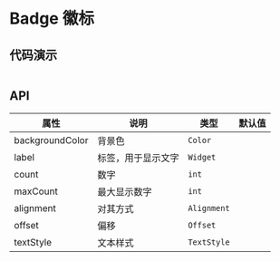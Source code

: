 # Badge 徽标

## 代码演示

```dar src=../example/lib/pages/badge_page.dart preview=/badge

```

## API

| 属性              | 说明        | 类型          | 默认值 |
|-----------------|-----------|-------------|-----|
| backgroundColor | 背景色       | `Color`     |     |
| label           | 标签，用于显示文字 | `Widget`    |     |
| count           | 数字        | `int`       |     |
| maxCount        | 最大显示数字    | `int`       |     |
| alignment       | 对其方式      | `Alignment` |     |
| offset          | 偏移        | `Offset`    |     |
| textStyle       | 文本样式      | `TextStyle` |     |